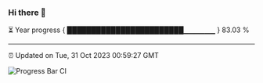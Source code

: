 ### Hi there 👋

⏳ Year progress { ████████████████████████▁▁▁▁▁▁ } 83.03 %

---

⏰ Updated on Tue, 31 Oct 2023 00:59:27 GMT

![Progress Bar CI](https://github.com/liununu/liununu/workflows/Progress%20Bar%20CI/badge.svg)
